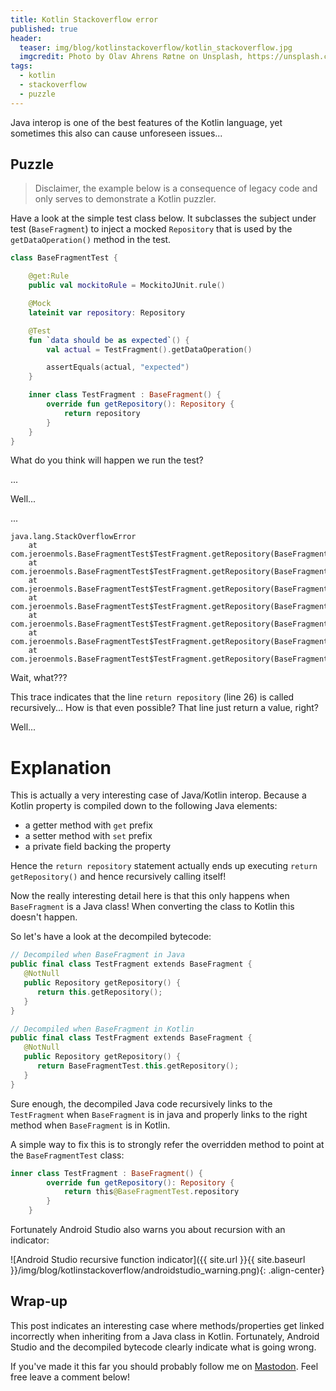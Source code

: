 ```yaml
---
title: Kotlin Stackoverflow error
published: true
header:
  teaser: img/blog/kotlinstackoverflow/kotlin_stackoverflow.jpg
  imgcredit: Photo by Olav Ahrens Røtne on Unsplash, https://unsplash.com/photos/MAEbdaFe4ps, cropped and added Kotlin logo
tags:
  - kotlin
  - stackoverflow
  - puzzle
---
```

Java interop is one of the best features of the Kotlin language, yet sometimes this also can cause unforeseen issues...

## Puzzle

> Disclaimer, the example below is a consequence of legacy code and only serves to demonstrate a Kotlin puzzler.

Have a look at the simple test class below. It subclasses the subject under test (`BaseFragment`) to inject a mocked `Repository` that is used by the `getDataOperation()` method in the test.

```kotlin
class BaseFragmentTest {

    @get:Rule
    public val mockitoRule = MockitoJUnit.rule()

    @Mock
    lateinit var repository: Repository

    @Test
    fun `data should be as expected`() {
        val actual = TestFragment().getDataOperation()

        assertEquals(actual, "expected")
    }

    inner class TestFragment : BaseFragment() {
        override fun getRepository(): Repository {
            return repository
        }
    }
}

```

What do you think will happen we run the test?

...

Well...

...

```
java.lang.StackOverflowError
    at com.jeroenmols.BaseFragmentTest$TestFragment.getRepository(BaseFragmentTest.kt:26)
    at com.jeroenmols.BaseFragmentTest$TestFragment.getRepository(BaseFragmentTest.kt:26)
    at com.jeroenmols.BaseFragmentTest$TestFragment.getRepository(BaseFragmentTest.kt:26)
    at com.jeroenmols.BaseFragmentTest$TestFragment.getRepository(BaseFragmentTest.kt:26)
    at com.jeroenmols.BaseFragmentTest$TestFragment.getRepository(BaseFragmentTest.kt:26)
    at com.jeroenmols.BaseFragmentTest$TestFragment.getRepository(BaseFragmentTest.kt:26)
    at com.jeroenmols.BaseFragmentTest$TestFragment.getRepository(BaseFragmentTest.kt:26)
```

Wait, what???

This trace indicates that the line `return repository` (line 26) is called recursively... How is that even possible? That line just return a value, right?

Well...

# Explanation
This is actually a very interesting case of Java/Kotlin interop. Because a Kotlin property is compiled down to the following Java elements:

- a getter method with `get` prefix
- a setter method with `set` prefix
- a private field backing the property

Hence the `return repository` statement actually ends up executing `return getRepository()` and hence recursively calling itself!

Now the really interesting detail here is that this only happens when `BaseFragment` is a Java class! When converting the class to Kotlin this doesn't happen.

So let's have a look at the decompiled bytecode:

```kotlin
// Decompiled when BaseFragment in Java
public final class TestFragment extends BaseFragment {
   @NotNull
   public Repository getRepository() {
      return this.getRepository();
   }
}

// Decompiled when BaseFragment in Kotlin
public final class TestFragment extends BaseFragment {
   @NotNull
   public Repository getRepository() {
      return BaseFragmentTest.this.getRepository();
   }
}
```

Sure enough, the decompiled Java code recursively links to the `TestFragment` when `BaseFragment` is in java and properly links to the right method when `BaseFragment` is in Kotlin.

A simple way to fix this is to strongly refer the overridden method to point at the `BaseFragmentTest` class:

```kotlin
inner class TestFragment : BaseFragment() {
        override fun getRepository(): Repository {
            return this@BaseFragmentTest.repository
        }
    }
```

Fortunately Android Studio also warns you about recursion with an indicator:

![Android Studio recursive function indicator]({{ site.url }}{{ site.baseurl }}/img/blog/kotlinstackoverflow/androidstudio_warning.png){: .align-center}

## Wrap-up
This post indicates an interesting case where methods/properties get linked incorrectly when inheriting from a Java class in Kotlin. Fortunately, Android Studio and the decompiled bytecode clearly indicate what is going wrong.

If you've made it this far you should probably follow me on [Mastodon](https://androiddev.social/@Jeroenmols). Feel free leave a comment below!
